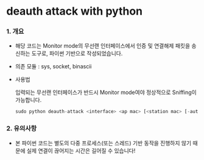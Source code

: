 # deauth attack with python

### 1. 개요

- 해당 코드는 Monitor mode의 무선랜 인터페이스에서 인증 및 연결해제 패킷을 송신하는 도구로, 파이썬 기반으로 작성되었습니다.
- 의존 모듈 : sys, socket, binascii
- 사용법
    
    입력되는 무선랜 인터페이스가 반드시 Monitor mode여야 정상적으로 Sniffing이 가능합니다.
    
    ```python
    sudo python deauth-attack <interface> <ap mac> [<station mac> [-auth]]
    ```
    

### 2. 유의사항

- 본 파이썬 코드는 별도의 다중 프로세스(또는 스레드) 기반 동작을 진행하지 않기 때문에 실제 연결이 끊어지는 시간은 길어질 수 있습니다!
